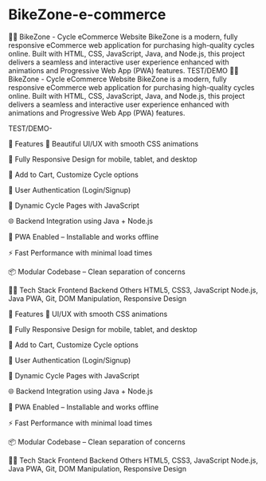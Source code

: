 # BikeZone-e-commerce
🚴‍♂️ BikeZone - Cycle eCommerce Website
BikeZone is a modern, fully responsive eCommerce web application for purchasing high-quality cycles online. Built with HTML, CSS, JavaScript, Java, and Node.js, this project delivers a seamless and interactive user experience enhanced with animations and Progressive Web App (PWA) features.
TEST/DEMO 🚴‍♂️ BikeZone - Cycle eCommerce Website
BikeZone is a modern, fully responsive eCommerce web application for purchasing high-quality cycles online. Built with HTML, CSS, JavaScript, Java, and Node.js, this project delivers a seamless and interactive user experience enhanced with animations and Progressive Web App (PWA) features.

TEST/DEMO-

🌟 Features
🎨 Beautiful UI/UX with smooth CSS animations

📱 Fully Responsive Design for mobile, tablet, and desktop

🛒 Add to Cart, Customize Cycle options

🔐 User Authentication (Login/Signup)

💬 Dynamic Cycle Pages with JavaScript

🌐 Backend Integration using Java + Node.js

🚀 PWA Enabled – Installable and works offline

⚡ Fast Performance with minimal load times

📦 Modular Codebase – Clean separation of concerns

🧑‍💻 Tech Stack
Frontend	Backend	Others
HTML5, CSS3, JavaScript	Node.js, Java	PWA, Git, DOM Manipulation, Responsive Design



🌟 Features
🎨 UI/UX with smooth CSS animations

📱 Fully Responsive Design for mobile, tablet, and desktop

🛒 Add to Cart, Customize Cycle options

🔐 User Authentication (Login/Signup)

💬 Dynamic Cycle Pages with JavaScript

🌐 Backend Integration using Java + Node.js

🚀 PWA Enabled – Installable and works offline

⚡ Fast Performance with minimal load times

📦 Modular Codebase – Clean separation of concerns

🧑‍💻 Tech Stack
Frontend	Backend	Others
HTML5, CSS3, JavaScript	Node.js, Java	PWA, Git, DOM Manipulation, Responsive Design

